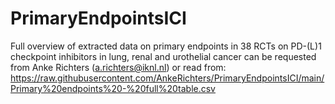 # PrimaryEndpointsICI

Full overview of extracted data on primary endpoints in 38 RCTs on PD-(L)1 checkpoint inhibitors in lung, renal and
urothelial cancer can  be requested from Anke Richters (a.richters@iknl.nl) or read from:
https://raw.githubusercontent.com/AnkeRichters/PrimaryEndpointsICI/main/Primary%20endpoints%20-%20full%20table.csv
